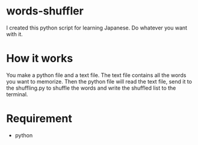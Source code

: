 # words-shuffler
I created this python script for learning Japanese. Do whatever you want with it.
# How it works
You make a python file and a text file. The text file contains all the words you want to memorize. Then the python file will read the text file, send it to the shuffling.py to shuffle the words and write the shuffled list to the terminal.
# Requirement
- python
